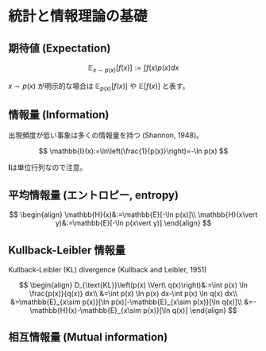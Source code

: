 # 統計と情報理論の基礎

## 期待値 (Expectation)

$$
\mathbb{E}_{x\sim p(x)}\left[f(x)\right]:=\int f(x)p(x)dx
$$

$x\sim p(x)$ が明示的な場合は $\mathbb{E}_{p(x)}\left[f(x)\right]$ や $\mathbb{E}\left[f(x)\right]$ と表す。

## 情報量 (Information)
出現頻度が低い事象は多くの情報量を持つ (Shannon, 1948)。

$$
\mathbb{I}(x):=\ln\left(\frac{1}{p(x)}\right)=-\ln p(x)
$$

$\mathbf{I}$は単位行列なので注意。

## 平均情報量 (エントロピー, entropy)

$$
\begin{align}
\mathbb{H}(x)&:=\mathbb{E}[-\ln p(x)]\\
\mathbb{H}(x\vert y)&:=\mathbb{E}[-\ln p(x\vert y)]
\end{align}
$$

## Kullback-Leibler 情報量
Kullback-Leibler (KL) divergence (Kullback and Leibler, 1951)

$$
\begin{align}
D_{\text{KL}}\left(p(x) \Vert\ q(x)\right)&:=\int p(x) \ln \frac{p(x)}{q(x)} dx\\
&=\int p(x) \ln p(x) dx-\int p(x) \ln q(x) dx\\
&=\mathbb{E}_{x\sim p(x)}[\ln p(x)]-\mathbb{E}_{x\sim p(x)}[\ln q(x)]\\
&=-\mathbb{H}(x)-\mathbb{E}_{x\sim p(x)}[\ln q(x)]
\end{align}
$$

## 相互情報量 (Mutual information)

